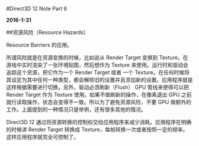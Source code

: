 #Direct3D 12 Note Part 6

**2016-1-31**

##资源风险（Resource Hazards）

Resource Barriers 的应用。

所谓风险就是在资源变换的时候，比如说从 Render Target 变换到 Texture。在游戏中实时渲染了一张环境贴图，然后想作为 Texture 来使用。运行时和驱动会追踪这个资源，把它作为一个 Render Target 或者 一个 Texture。在任何时候将其设定为其中任何一种类型，都会解除旧的设置并且添加新的设置。应用程序就是这样根据需要进行切换。另外，驱动必须刷新（Flush） GPU 管线来使得可以把 Render Target 作为 Texture 使用。如果不做刷新的操作，在像素退出 GPU 之前就行读取操作，状态会变得不一致。所以为了避免资源风险，不要 GPU 做额外的工作。上面提到的一种情况只是举例，还有很多其他的情况。

Direct3D 12 通过将资源转换的控制权交给应用程序来减少消耗。应用程序在明确的时候讲 Render Target 转换成 Texture，每帧转换一次或者按照一定的频率。这样应用程序就完全可控制了。
